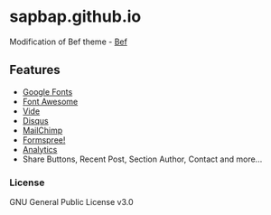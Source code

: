 # sapbap.github.io

Modification of Bef theme - [Bef](https://artemsheludko.github.io/bef/)

## Features
- [Google Fonts](https://fonts.google.com/)
- [Font Awesome](http://fontawesome.io/)
- [Vide](http://vodkabears.github.io/vide/)
- [Disqus](https://disqus.com/)
- [MailChimp](https://mailchimp.com/)
- [Formspree!](https://formspree.io/)
- [Analytics](https://analytics.google.com/analytics/web/)
- Share Buttons, Recent Post, Section Author, Contact and more...

### License

GNU General Public License v3.0